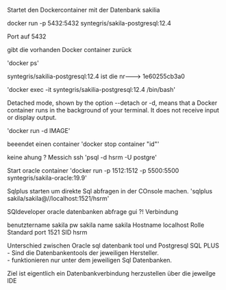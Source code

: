 

Startet den Dockercontainer mit der Datenbank sakilia 

docker run -p 5432:5432 syntegris/sakila-postgresql:12.4

Port auf 5432

gibt  die vorhanden Docker container zurück

'docker ps'

syntegris/sakilia-postgresql:12.4 ist die nr---> 1e60255cb3a0

'docker exec -it syntegris/sakilia-postgresql:12.4 /bin/bash'

Detached mode, shown by the option --detach or -d, means that a Docker container runs in the background of your terminal. It does not receive input or display output.

'docker run -d IMAGE'

beeendet einen container
'docker stop container "id"'

keine ahung ? Messich ssh 
'psql -d hsrm -U postgre'

Start oracle container
'docker run -p 1512:1512 -p 5500:5500 syntegris/sakila-oracle:19.9'

Sqlplus starten um direkte Sql abfragen in der COnsole machen.
'sqlplus sakila/sakila@//localhost:1521/hsrm'


SQldeveloper  oracle datenbanken abfrage gui ?! 
Verbindung 

benutztername sakila
pw sakila
name sakila
Hostname localhost
Rolle Standard
port 1521
SID hsrm

Unterschied zwischen Oracle sql datenbank tool und Postgresql SQL PLUS
    - Sind die Datenbankentools der jeweiligen Hersteller.  
    - funktionieren nur unter dem jeweiligen Sql Datenbanken.


Ziel ist eigentlich ein Datenbankverbindung herzustellen über die jeweilge IDE
